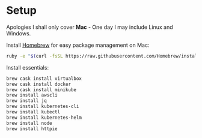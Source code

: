 # Setup

Apologies I shall only cover **Mac** - One day I may include Linux and Windows.

Install [Homebrew](https://brew.sh) for easy package management on Mac:

```bash
ruby -e "$(curl -fsSL https://raw.githubusercontent.com/Homebrew/install/master/install)"
```

Install essentials:

```bash
brew cask install virtualbox
brew cask install docker
brew cask install minikube
brew install awscli
brew install jq
brew install kubernetes-cli
brew install kubectl
brew install kubernetes-helm
brew install node
brew install httpie
```